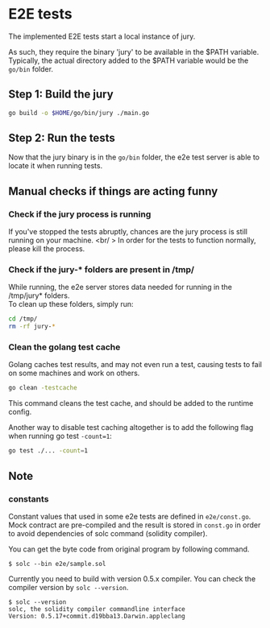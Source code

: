 # E2E tests

The implemented E2E tests start a local instance of jury.

As such, they require the binary 'jury' to be available in the $PATH variable.<br />
Typically, the actual directory added to the $PATH variable would be the `go/bin` folder.

## Step 1: Build the jury

```bash
go build -o $HOME/go/bin/jury ./main.go
```

## Step 2: Run the tests

Now that the jury binary is in the `go/bin` folder, the e2e test server is able to locate it when running tests.

## Manual checks if things are acting funny

### Check if the jury process is running

If you've stopped the tests abruptly, chances are the jury process is still running on your machine. <br/ >
In order for the tests to function normally, please kill the process.

### Check if the jury-* folders are present in /tmp/

While running, the e2e server stores data needed for running in the /tmp/jury* folders. <br />
To clean up these folders, simply run:

````bash
cd /tmp/
rm -rf jury-*
````

### Clean the golang test cache

Golang caches test results, and may not even run a test, causing tests to fail on some machines and work on others.
````bash
go clean -testcache
````

This command cleans the test cache, and should be added to the runtime config.

Another way to disable test caching altogether is to add the following flag when running go test `-count=1`:
````bash
go test ./... -count=1
````

## Note

### constants

Constant values that used in some e2e tests are defined in `e2e/const.go`.
Mock contract are pre-compiled and the result is stored in `const.go` in order to avoid dependencies of solc command (solidity compiler).

You can get the byte code from original program by following command.

```shell
$ solc --bin e2e/sample.sol
```

Currently you need to build with version 0.5.x compiler. You can check the compiler version by `solc --version`.

```shell
$ solc --version
solc, the solidity compiler commandline interface
Version: 0.5.17+commit.d19bba13.Darwin.appleclang
```
